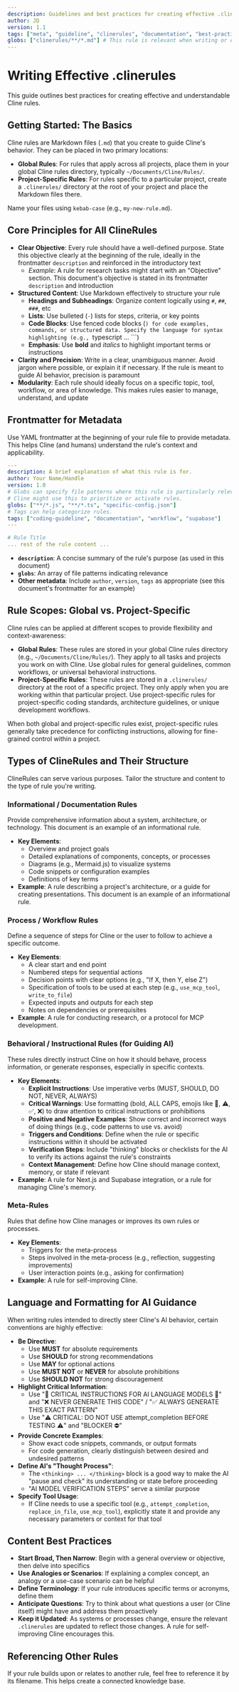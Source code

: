 ```yaml
---
description: Guidelines and best practices for creating effective .clinerules to guide Cline's behavior, knowledge, and workflows.
author: JD
version: 1.1
tags: ["meta", "guideline", "clinerules", "documentation", "best-practices"]
globs: ["clinerules/**/*.md"] # This rule is relevant when writing or editing any .clinerule
---
```


# Writing Effective .clinerules

 This guide outlines best practices for creating effective and understandable Cline rules.

## Getting Started: The Basics

Cline rules are Markdown files (`.md`) that you create to guide Cline's behavior. They can be placed in two primary locations:

*   **Global Rules**: For rules that apply across all projects, place them in your global Cline rules directory, typically `~/Documents/Cline/Rules/`.
*   **Project-Specific Rules**: For rules specific to a particular project, create a `.clinerules/` directory at the root of your project and place the Markdown files there.

Name your files using `kebab-case` (e.g., `my-new-rule.md`).

## Core Principles for All ClineRules

*   **Clear Objective**: Every rule should have a well-defined purpose. State this objective clearly at the beginning of the rule, ideally in the frontmatter `description` and reinforced in the introductory text
    *   *Example*: A rule for research tasks might start with an "Objective" section. This document's objective is stated in its frontmatter `description` and introduction
*   **Structured Content**: Use Markdown effectively to structure your rule
    *   **Headings and Subheadings**: Organize content logically using `#`, `##`, `###`, etc
    *   **Lists**: Use bulleted (`-`) lists for steps, criteria, or key points
    *   **Code Blocks**: Use fenced code blocks (```) for code examples, commands, or structured data. Specify the language for syntax highlighting (e.g., ```typescript ... ```)
    *   **Emphasis**: Use **bold** and *italics* to highlight important terms or instructions
*   **Clarity and Precision**: Write in a clear, unambiguous manner. Avoid jargon where possible, or explain it if necessary. If the rule is meant to guide AI behavior, precision is paramount
*   **Modularity**: Each rule should ideally focus on a specific topic, tool, workflow, or area of knowledge. This makes rules easier to manage, understand, and update

## Frontmatter for Metadata

Use YAML frontmatter at the beginning of your rule file to provide metadata. This helps Cline (and humans) understand the rule's context and applicability.

```yaml
---
description: A brief explanation of what this rule is for.
author: Your Name/Handle
version: 1.0
# Globs can specify file patterns where this rule is particularly relevant.
# Cline might use this to prioritize or activate rules.
globs: ["**/*.js", "**/*.ts", "specific-config.json"]
# Tags can help categorize rules.
tags: ["coding-guideline", "documentation", "workflow", "supabase"]
---

# Rule Title
... rest of the rule content ...
```

*   **`description`**: A concise summary of the rule's purpose (as used in this document)
*   **`globs`**: An array of file patterns indicating relevance
*   **Other metadata**: Include `author`, `version`, `tags` as appropriate (see this document's frontmatter for an example)

## Rule Scopes: Global vs. Project-Specific

Cline rules can be applied at different scopes to provide flexibility and context-awareness:

*   **Global Rules**: These rules are stored in your global Cline rules directory (e.g., `~/Documents/Cline/Rules/`). They apply to all tasks and projects you work on with Cline. Use global rules for general guidelines, common workflows, or universal behavioral instructions.
*   **Project-Specific Rules**: These rules are stored in a `.clinerules/` directory at the root of a specific project. They only apply when you are working within that particular project. Use project-specific rules for project-specific coding standards, architecture guidelines, or unique development workflows.

When both global and project-specific rules exist, project-specific rules generally take precedence for conflicting instructions, allowing for fine-grained control within a project.

## Types of ClineRules and Their Structure

ClineRules can serve various purposes. Tailor the structure and content to the type of rule you're writing.

### Informational / Documentation Rules
Provide comprehensive information about a system, architecture, or technology. This document is an example of an informational rule.
*   **Key Elements**:
    *   Overview and project goals
    *   Detailed explanations of components, concepts, or processes
    *   Diagrams (e.g., Mermaid.js) to visualize systems
    *   Code snippets or configuration examples
    *   Definitions of key terms
*   **Example**: A rule describing a project's architecture, or a guide for creating presentations. This document is an example of an informational rule.

### Process / Workflow Rules
Define a sequence of steps for Cline or the user to follow to achieve a specific outcome.
*   **Key Elements**:
    *   A clear start and end point
    *   Numbered steps for sequential actions
    *   Decision points with clear options (e.g., "If X, then Y, else Z")
    *   Specification of tools to be used at each step (e.g., `use_mcp_tool`, `write_to_file`)
    *   Expected inputs and outputs for each step
    *   Notes on dependencies or prerequisites
*   **Example**: A rule for conducting research, or a protocol for MCP development.

### Behavioral / Instructional Rules (for Guiding AI)
These rules directly instruct Cline on how it should behave, process information, or generate responses, especially in specific contexts.
*   **Key Elements**:
    *   **Explicit Instructions**: Use imperative verbs (MUST, SHOULD, DO NOT, NEVER, ALWAYS)
    *   **Critical Warnings**: Use formatting (bold, ALL CAPS, emojis like 🚨, ⚠️, ✅, ❌) to draw attention to critical instructions or prohibitions
    *   **Positive and Negative Examples**: Show correct and incorrect ways of doing things (e.g., code patterns to use vs. avoid)
    *   **Triggers and Conditions**: Define when the rule or specific instructions within it should be activated
    *   **Verification Steps**: Include "thinking" blocks or checklists for the AI to verify its actions against the rule's constraints
    *   **Context Management**: Define how Cline should manage context, memory, or state if relevant
*   **Example**: A rule for Next.js and Supabase integration, or a rule for managing Cline's memory.

### Meta-Rules
Rules that define how Cline manages or improves its own rules or processes.
*   **Key Elements**:
    *   Triggers for the meta-process
    *   Steps involved in the meta-process (e.g., reflection, suggesting improvements)
    *   User interaction points (e.g., asking for confirmation)
*   **Example**: A rule for self-improving Cline.

## Language and Formatting for AI Guidance

When writing rules intended to directly steer Cline's AI behavior, certain conventions are highly effective:

*   **Be Directive**:
    *   Use **MUST** for absolute requirements
    *   Use **SHOULD** for strong recommendations
    *   Use **MAY** for optional actions
    *   Use **MUST NOT** or **NEVER** for absolute prohibitions
    *   Use **SHOULD NOT** for strong discouragement
*   **Highlight Critical Information**:
    *   Use "🚨 CRITICAL INSTRUCTIONS FOR AI LANGUAGE MODELS 🚨" and "❌ NEVER GENERATE THIS CODE" / "✅ ALWAYS GENERATE THIS EXACT PATTERN"
    *   Use "⚠️ CRITICAL: DO NOT USE attempt_completion BEFORE TESTING ⚠️" and "BLOCKER ⛔️"
*   **Provide Concrete Examples**:
    *   Show exact code snippets, commands, or output formats
    *   For code generation, clearly distinguish between desired and undesired patterns
*   **Define AI's "Thought Process"**:
    *   The `<thinking> ... </thinking>` block is a good way to make the AI "pause and check" its understanding or state before proceeding
    *   "AI MODEL VERIFICATION STEPS" serve a similar purpose
*   **Specify Tool Usage**:
    *   If Cline needs to use a specific tool (e.g., `attempt_completion`, `replace_in_file`, `use_mcp_tool`), explicitly state it and provide any necessary parameters or context for that tool

## Content Best Practices

*   **Start Broad, Then Narrow**: Begin with a general overview or objective, then delve into specifics
*   **Use Analogies or Scenarios**: If explaining a complex concept, an analogy or a use-case scenario can be helpful
*   **Define Terminology**: If your rule introduces specific terms or acronyms, define them
*   **Anticipate Questions**: Try to think about what questions a user (or Cline itself) might have and address them proactively
*   **Keep it Updated**: As systems or processes change, ensure the relevant `.clinerules` are updated to reflect those changes. A rule for self-improving Cline encourages this.

## Referencing Other Rules

If your rule builds upon or relates to another rule, feel free to reference it by its filename. This helps create a connected knowledge base.
